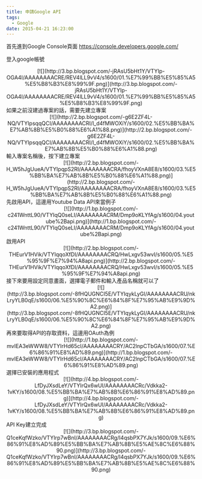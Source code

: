 ```yaml
---
title: 申請Google API
tags:
  - Google
date: 2015-04-21 16:23:00
---
```


首先進到Google Console頁面
https://console.developers.google.com/

登入google帳號
<div class="separator" style="clear: both; text-align: center;">[![](http://3.bp.blogspot.com/-jRAsU5bHt1Y/VTYIp-OGA4I/AAAAAAAACRE/REV4lLL9vV4/s1600/01.%E7%99%BB%E5%85%A5%E5%B8%B3%E8%99%9F.png)](http://3.bp.blogspot.com/-jRAsU5bHt1Y/VTYIp-OGA4I/AAAAAAAACRE/REV4lLL9vV4/s1600/01.%E7%99%BB%E5%85%A5%E5%B8%B3%E8%99%9F.png)</div>
如果之前沒建過專案的話，需要先建立專案
<div class="separator" style="clear: both; text-align: center;">[![](http://2.bp.blogspot.com/-g6E2ZF4L-NQ/VTYIpsqqQCI/AAAAAAAACRI/l_d4fMWOXiY/s1600/02.%E5%BB%BA%E7%AB%8B%E5%B0%88%E6%A1%88.png)](http://2.bp.blogspot.com/-g6E2ZF4L-NQ/VTYIpsqqQCI/AAAAAAAACRI/l_d4fMWOXiY/s1600/02.%E5%BB%BA%E7%AB%8B%E5%B0%88%E6%A1%88.png)</div>
輸入專案名稱後，按下建立專案
<div class="separator" style="clear: both; text-align: center;">[![](http://2.bp.blogspot.com/-H_W5hJgUueA/VTYIpqpS2RI/AAAAAAAACRA/fhoyVXnA8E8/s1600/03.%E5%BB%BA%E7%AB%8B%E5%B0%88%E6%A1%88.png)](http://2.bp.blogspot.com/-H_W5hJgUueA/VTYIpqpS2RI/AAAAAAAACRA/fhoyVXnA8E8/s1600/03.%E5%BB%BA%E7%AB%8B%E5%B0%88%E6%A1%88.png)</div>
先啟用API，這邊用Youtube Data API來當例子
<div class="separator" style="clear: both; text-align: center;">[![](http://1.bp.blogspot.com/-c241WnttL90/VTYIqQ0seLI/AAAAAAAACRM/Dmp9oKLYfAg/s1600/04.youtube%2Bapi.png)](http://1.bp.blogspot.com/-c241WnttL90/VTYIqQ0seLI/AAAAAAAACRM/Dmp9oKLYfAg/s1600/04.youtube%2Bapi.png)</div>
啟用API
<div class="separator" style="clear: both; text-align: center;">[![](http://2.bp.blogspot.com/-THEurV1HVik/VTYIqqoXfDI/AAAAAAAACRQ/HwLxgv53wvI/s1600/05.%E5%95%9F%E7%94%A8api.png)](http://2.bp.blogspot.com/-THEurV1HVik/VTYIqqoXfDI/AAAAAAAACRQ/HwLxgv53wvI/s1600/05.%E5%95%9F%E7%94%A8api.png)</div>
接下來要用設定同意畫面，選擇電子郵件和輸入產品名稱就可以了
<div class="separator" style="clear: both; text-align: center;">[![](http://3.bp.blogspot.com/-8fHQUGNCI5E/VTYIqykLyGI/AAAAAAAACRU/nkLryYLB0qE/s1600/06.%E5%90%8C%E6%84%8F%E7%95%AB%E9%9D%A2.png)](http://3.bp.blogspot.com/-8fHQUGNCI5E/VTYIqykLyGI/AAAAAAAACRU/nkLryYLB0qE/s1600/06.%E5%90%8C%E6%84%8F%E7%95%AB%E9%9D%A2.png)</div>
再來要取得API的存取資料，這邊用OAuth為例
<div class="separator" style="clear: both; text-align: center;">[![](http://1.bp.blogspot.com/-mvIEA3eWWW8/VTYIrHd65cI/AAAAAAAACRY/AC2lnpCTbGA/s1600/07.%E6%86%91%E8%AD%89.png)](http://1.bp.blogspot.com/-mvIEA3eWWW8/VTYIrHd65cI/AAAAAAAACRY/AC2lnpCTbGA/s1600/07.%E6%86%91%E8%AD%89.png)</div>
選擇已安裝的應用程式
<div class="separator" style="clear: both; text-align: center;">[![](http://4.bp.blogspot.com/-LfDyJXsdLeY/VTYIrQx6wUI/AAAAAAAACRc/Vdkka2-1vKY/s1600/08.%E5%BB%BA%E7%AB%8B%E6%86%91%E8%AD%89.png)](http://4.bp.blogspot.com/-LfDyJXsdLeY/VTYIrQx6wUI/AAAAAAAACRc/Vdkka2-1vKY/s1600/08.%E5%BB%BA%E7%AB%8B%E6%86%91%E8%AD%89.png)</div>
API Key建立完成
<div class="separator" style="clear: both; text-align: center;">[![](http://3.bp.blogspot.com/-Q1ceKqfWzko/VTYIrp7wBnI/AAAAAAAACRg/I4qsbPX7YJk/s1600/09.%E6%86%91%E8%AD%89%E5%BB%BA%E7%AB%8B%E5%AE%8C%E6%88%90.png)](http://3.bp.blogspot.com/-Q1ceKqfWzko/VTYIrp7wBnI/AAAAAAAACRg/I4qsbPX7YJk/s1600/09.%E6%86%91%E8%AD%89%E5%BB%BA%E7%AB%8B%E5%AE%8C%E6%88%90.png)</div>
